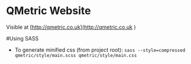 QMetric Website 
===============

Visible at [http://qmetric.co.uk](http://qmetric.co.uk )

#Using SASS
* To generate minified css (from project root):
```sass --style=compressed qmetric/style/main.scss qmetric/style/main.css```
